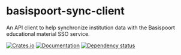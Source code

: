 # basispoort-sync-client
An API client to help synchronize institution data with the Basispoort educational material SSO service.

[![Crates.io](https://img.shields.io/crates/v/basispoort-sync-client)](https://crates.io/crates/basispoort-sync-client)
[![Documentation](https://docs.rs/basispoort-sync-client/badge.svg)][docs]
[![Dependency status](https://deps.rs/repo/github/LeoniePhiline/basispoort-sync-client/status.svg)](https://deps.rs/repo/github/LeoniePhiline/basispoort-sync-client)


[docs]: https://docs.rs/basispoort-sync-client